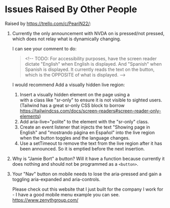 # Issues Raised By Other People

Raised by https://trello.com/c/PeariN22/:

1.  Currently the only announcement with NVDA on is pressed/not pressed, which does not relay what is dynamically changing.

    I can see your comment to do:

    > \<!-- TODO: For accessibility purposes, have the screen reader dictate "English" when English is displayed. And "Spanish" when Spanish is displayed. It currently reads the text on the button, which is the OPPOSITE of what is displayed. -->

    I would recommend Add a visually hidden live region:

    1. Insert a visually hidden element on the page using a <div> with a class like "sr-only" to ensure it is not visible to sighted users. (Tailwind has a great sr-only CSS block to borrow https://tailwindcss.com/docs/screen-readers#screen-reader-only-elements)
    2. Add aria-live="polite" to the element with the "sr-only" class.
    3. Create an event listener that injects the text "Showing page in English" and "mostrando página en Español" into the live region when the button toggles and the language changes.
    4. Use a setTimeout to remove the text from the live region after it has been announced. So it is emptied before the next insertion.

2.  Why is "Jamie Bort" a button? Will it have a function because currently it does nothing and should not be programmed as a `<button>`.

3.  Your "Nav" button on mobile needs to lose the aria-pressed and gain a toggling aria-expanded and aria-controls.

    Please check out this website that I just built for the company I work for - I have a good mobile menu example you can see. https://www.zenythgroup.com/

<!-- A comment about this Trello card (above) is in a block `...Trello card regarding [[Portfolio Website]] is tied to...` on journal 20250916 of my Digital Knowledge Base -->
